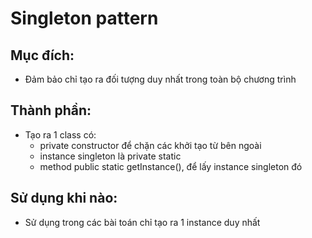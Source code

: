 # Singleton pattern

## Mục đích: 
- Đảm bảo chỉ tạo ra đối tượng duy nhất trong toàn bộ chương trình

## Thành phần:
- Tạo ra 1 class có:
  - private constructor để chặn các khởi tạo từ bên ngoài
  - instance singleton là private static
  - method public static getInstance(), để lấy instance singleton đó
## Sử dụng khi nào:
- Sử dụng trong các bài toán chỉ tạo ra 1 instance duy nhất
